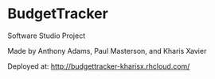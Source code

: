 # BudgetTracker
Software Studio Project

Made by Anthony Adams, Paul Masterson, and Kharis Xavier

Deployed at: http://budgettracker-kharisx.rhcloud.com/